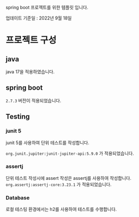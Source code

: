 spring boot 프로젝트를 위한 템플릿 입니다.

업데이트 기준일 : 2022년 9월 18일

# 프로젝트 구성
## java
java 17을 적용하였습니다.

## spring boot
`2.7.3` 버전이 적용되었습니다.

## Testing
### junit 5
junit 5를 사용하여 단위 테스트를 작성합니다.

`org.junit.jupiter:junit-jupiter-api:5.9.0` 가 적용되었습니다. 

### assertj
단위 테스트 작성시에 assert 작성은 assertj를 사용하여 작성합니다.
`org.assertj:assertj-core:3.23.1` 가 적용되었습니다.

### Database 
로컬 테스팅 환경에서는 h2를 사용하여 테스트를 수행합니다.
